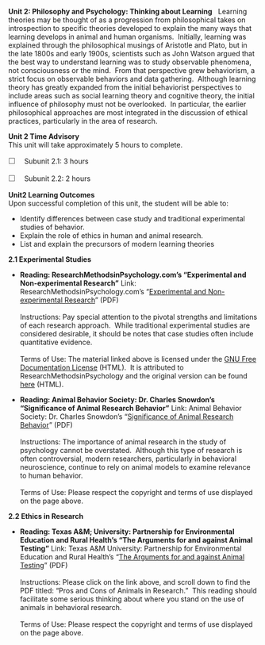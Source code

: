 **Unit 2: Philosophy and Psychology: Thinking about Learning** <span
id="2"></span> 
Learning theories may be thought of as a progression from philosophical
takes on introspection to specific theories developed to explain the
many ways that learning develops in animal and human organisms. 
Initially, learning was explained through the philosophical musings of
Aristotle and Plato, but in the late 1800s and early 1900s, scientists
such as John Watson argued that the best way to understand learning was
to study observable phenomena, not consciousness or the mind.  From that
perspective grew behaviorism, a strict focus on observable behaviors and
data gathering.  Although learning theory has greatly expanded from the
initial behaviorist perspectives to include areas such as social
learning theory and cognitive theory, the initial influence of
philosophy must not be overlooked.  In particular, the earlier
philosophical approaches are most integrated in the discussion of
ethical practices, particularly in the area of research. 

**Unit 2 Time Advisory**  
This unit will take approximately 5 hours to complete.  
  
 <span
style="color: rgb(85, 85, 85); font-family: 'Myriad Pro', 'Gill Sans', 'Gill Sans MT', Calibri, sans-serif; font-size: 16px; line-height: 21px; text-align: left; -webkit-text-size-adjust: none; ">☐
   </span>Subunit 2.1: 3 hours  
  
 <span
style="color: rgb(85, 85, 85); font-family: 'Myriad Pro', 'Gill Sans', 'Gill Sans MT', Calibri, sans-serif; font-size: 16px; line-height: 21px; text-align: left; -webkit-text-size-adjust: none; ">☐
   </span>Subunit 2.2: 2 hours

**Unit2 Learning Outcomes**  
Upon successful completion of this unit, the student will be able to:  
  
-   <span dir="LTR">Identify differences between case study and
    traditional experimental studies of behavior.</span>
-   <span dir="LTR">Explain the role of ethics in human and animal
    research.</span>
-   <span dir="LTR">List and explain the precursors of modern learning
    theories</span>

**2.1 Experimental Studies** <span id="2.1"></span> 
-   **Reading: ResearchMethodsinPsychology.com’s “Experimental and
    Non-experimental Research”**
    Link: ResearchMethodsinPsychology.com’s “[Experimental and
    Non-experimental
    Research](http://www.saylor.org/site/wp-content/uploads/2012/01/PSYCH305-2.1.pdf)”
    (PDF)  
        
     Instructions: Pay special attention to the pivotal strengths and
    limitations of each research approach.  While traditional
    experimental studies are considered desirable, it should be notes
    that case studies often include quantitative evidence.  
        
     Terms of Use: The material linked above is licensed under
    the [GNU Free Documentation
    License](http://www.gnu.org/licenses/fdl.html) (HTML).  It is
    attributed to ResearchMethodsinPsychology and the original version
    can be found
    [here](http://www.researchmethodsinpsychology.com/wiki/index.php?title=Section_3.1:_Experimental_versus_non-experimental_research)
    (HTML).

-   **Reading: Animal Behavior Society: Dr. Charles Snowdon’s
    “Significance of Animal Research Behavior”**
    Link: Animal Behavior Society: Dr. Charles Snowdon’s “[Significance
    of Animal Research
    Behavior](http://academic.reed.edu/biology/professors/srenn/pages/teaching/2008_syllabus/2008_readings/1_Snowdon_2004.pdf)”
    (PDF)  
        
     Instructions: The importance of animal research in the study of
    psychology cannot be overstated.  Although this type of research is
    often controversial, modern researchers, particularly in behavioral
    neuroscience, continue to rely on animal models to examine relevance
    to human behavior.  
        
     Terms of Use: Please respect the copyright and terms of use
    displayed on the page above.

**2.2 Ethics in Research** <span id="2.2"></span> 
-   **Reading: Texas A&M; University: Partnership for Environmental
    Education and Rural Health’s “The Arguments for and against Animal
    Testing”**
    Link: Texas A&M University: Partnership for Environmental Education
    and Rural Health’s “[The Arguments for and against Animal
    Testing](http://peer.tamu.edu/VBB/Brochures.asp)” (PDF)  
        
     Instructions: Please click on the link above, and scroll down to
    find the PDF titled: “Pros and Cons of Animals in Research.”  This
    reading should facilitate some serious thinking about where you
    stand on the use of animals in behavioral research.  
        
     Terms of Use: Please respect the copyright and terms of use
    displayed on the page above.


